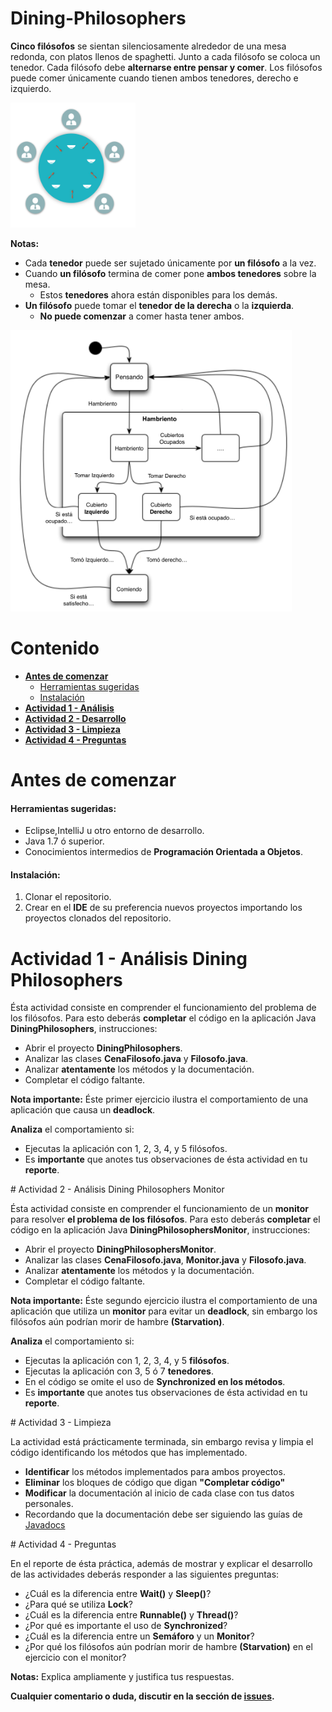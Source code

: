 # Dining-Philosophers

**Cinco filósofos** se sientan silenciosamente alrededor de una mesa redonda, con platos llenos de spaghetti. Junto a cada filósofo se coloca un tenedor. Cada filósofo debe **alternarse entre pensar y comer**. Los filósofos puede comer únicamente cuando tienen ambos tenedores, derecho e izquierdo.

<img src="philosophers.png" width="200px" height="200px"/>

**Notas:**
- Cada **tenedor** puede ser sujetado únicamente por **un filósofo** a la vez.
- Cuando **un filósofo** termina de comer pone **ambos tenedores** sobre la mesa.
  - Estos **tenedores** ahora están disponibles para los demás.
- **Un filósofo** puede tomar el **tenedor de la derecha** o la **izquierda**.
  - **No puede comenzar** a comer hasta tener ambos.

<img src="statePhils.png" width="450px" height="450px"/>

# Contenido
- **[Antes de comenzar](#antesde)**
  - [Herramientas sugeridas](#herramientas)
  - [Instalación](#instalacion)
- **[Actividad 1 - Análisis](#analisis)**
- **[Actividad 2 - Desarrollo](#desarrollo)**
- **[Actividad 3 - Limpieza](#limpieza)**
- **[Actividad 4 - Preguntas](#preguntas)**

# Antes de comenzar

#### <a name="herramientas"></a>Herramientas sugeridas:
- Eclipse,IntelliJ u otro entorno de desarrollo.
- Java 1.7 ó superior.
- Conocimientos intermedios de **Programación Orientada a Objetos**.

#### <a name="instalacion"></a>Instalación:
1. Clonar el repositorio.
2. Crear en el **IDE** de su preferencia nuevos proyectos importando los proyectos clonados del repositorio.

# <a name="analisis"></a>Actividad 1 - Análisis Dining Philosophers

Ésta actividad consiste en comprender el funcionamiento del problema de los filósofos. Para esto deberás **completar** el código en la aplicación Java **DiningPhilosophers**, instrucciones:

- Abrir el proyecto **DiningPhilosophers**.
- Analizar las clases **CenaFilosofo.java** y **Filosofo.java**.
- Analizar **atentamente** los métodos y la documentación.
- Completar el código faltante.

**Nota importante:** Éste primer ejercicio ilustra el comportamiento de una aplicación que causa un **deadlock**.

**Analiza** el comportamiento si:
- Ejecutas la aplicación con 1, 2, 3, 4, y 5 filósofos.
- Es **importante** que anotes tus observaciones de ésta actividad en tu **reporte**.

# <a name="desarrollo"></a>Actividad 2 - Análisis Dining Philosophers Monitor


Ésta actividad consiste en comprender el funcionamiento de un **monitor** para resolver **el problema de los filósofos**. Para esto deberás **completar** el código en la aplicación Java **DiningPhilosophersMonitor**, instrucciones:

- Abrir el proyecto **DiningPhilosophersMonitor**.
- Analizar las clases **CenaFilosofo.java**, **Monitor.java** y **Filosofo.java**.
- Analizar **atentamente** los métodos y la documentación.
- Completar el código faltante.

**Nota importante:** Éste segundo ejercicio ilustra el comportamiento de una aplicación que utiliza un **monitor** para evitar un **deadlock**, sin embargo los filósofos aún podrían morir de hambre **(Starvation)**.

**Analiza** el comportamiento si:
- Ejecutas la aplicación con 1, 2, 3, 4, y 5 **filósofos**.
- Ejecutas la aplicación con 3, 5 ó 7 **tenedores**.
- En el código se omite el uso de **Synchronized en los métodos**.
- Es **importante** que anotes tus observaciones de ésta actividad en tu **reporte**.

# <a name="limpieza"></a>Actividad 3 - Limpieza

La actividad está prácticamente terminada, sin embargo revisa y limpia el código identificando los métodos que has implementado.

- **Identificar** los métodos implementados para ambos proyectos.
- **Eliminar** los bloques de código que digan **"Completar código"**
- **Modificar** la documentación al inicio de cada clase con tus datos personales.
- Recordando que la documentación debe ser siguiendo las guías de [Javadocs](http://en.wikipedia.org/wiki/Javadoc)

# <a name="preguntas"></a>Actividad 4 - Preguntas

En el reporte de ésta práctica, además de mostrar y explicar el desarrollo de las actividades deberás responder a las siguientes preguntas:

- ¿Cuál es la diferencia entre **Wait()** y **Sleep()**?
- ¿Para qué se utiliza **Lock**?
- ¿Cuál es la diferencia entre **Runnable()** y **Thread()**?
- ¿Por qué es importante el uso de **Synchronized**?
- ¿Cuál es la diferencia entre un **Semáforo** y un **Monitor**?
- ¿Por qué los filósofos aún podrían morir de hambre **(Starvation)** en el ejercicio con el monitor?

**Notas:** Explica ampliamente y justifica tus respuestas.

**Cualquier comentario o duda, discutir en la sección de [issues](https://github.com/Innova4DLab/Dining-Philosophers/issues).**
